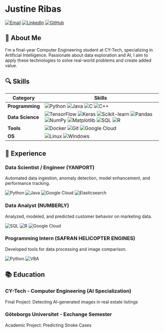 # **Justine Ribas**

[![Email](https://img.shields.io/badge/Email-justineribas64@gmail.com-red)](mailto:justineribas64@gmail.com)
[![LinkedIn](https://img.shields.io/badge/LinkedIn-Justine%20Ribas-blue)](https://www.linkedin.com/in/justine-ribas-4b79b11b3/)
[![GitHub](https://img.shields.io/badge/GitHub-justirbs-black)](https://github.com/justirbs)

## 🚀 About Me
I'm a final-year Computer Engineering student at CY-Tech, specializing in Artificial Intelligence. Passionate about data exploration and AI, I aim to apply these technologies to solve real-world problems and create added value.

## 🔍 Skills
| Category          | Skills                                                                                                                                                                                                 |
|-------------------|-------------------------------------------------------------------------------------------------------------------------------------------------------------------------------------------------------|
| **Programming**   | ![Python](https://img.shields.io/badge/-Python-3776AB?logo=python&logoColor=white) ![Java](https://img.shields.io/badge/-Java-007396?logo=java&logoColor=white) ![C](https://img.shields.io/badge/-C-A8B9CC?logo=c&logoColor=white) ![C++](https://img.shields.io/badge/-C++-00599C?logo=c%2B%2B&logoColor=white) |
| **Data Science**  | ![TensorFlow](https://img.shields.io/badge/-TensorFlow-FF6F00?logo=tensorflow&logoColor=white) ![Keras](https://img.shields.io/badge/-Keras-D00000?logo=keras&logoColor=white) ![Scikit-learn](https://img.shields.io/badge/-Scikit--learn-F7931E?logo=scikit-learn&logoColor=white) ![Pandas](https://img.shields.io/badge/-Pandas-150458?logo=pandas&logoColor=white) ![NumPy](https://img.shields.io/badge/-NumPy-013243?logo=numpy&logoColor=white) ![Matplotlib](https://img.shields.io/badge/-Matplotlib-11557C?logo=matplotlib&logoColor=white) ![SQL](https://img.shields.io/badge/-SQL-4479A1?logo=postgresql&logoColor=white) ![R](https://img.shields.io/badge/-R-276DC3?logo=r&logoColor=white)                                                              |
| **Tools**         | ![Docker](https://img.shields.io/badge/-Docker-2496ED?logo=docker&logoColor=white) ![Git](https://img.shields.io/badge/-Git-F05032?logo=git&logoColor=white) ![Google Cloud](https://img.shields.io/badge/-Google%20Cloud-4285F4?logo=google-cloud&logoColor=white) |
| **OS**            | ![Linux](https://img.shields.io/badge/-Linux-FCC624?logo=linux&logoColor=black) ![Windows](https://img.shields.io/badge/-Windows-0078D6?logo=windows&logoColor=white)                                                                                                              |

## 💼 Experience
### Data Scientist / Engineer (YANPORT)

Automated data ingestion, anomaly detection, model enhancement, and performance tracking.

![Python](https://img.shields.io/badge/-Python-3776AB?logo=python&logoColor=white) ![Java](https://img.shields.io/badge/-Java-007396?logo=java&logoColor=white) ![Google Cloud](https://img.shields.io/badge/-Google%20Cloud-4285F4?logo=google-cloud&logoColor=white) ![Elasticsearch](https://img.shields.io/badge/-Elasticsearch-005571?logo=elasticsearch&logoColor=white)

### Data Analyst (NUMBERLY)

Analyzed, modeled, and predicted customer behavior on marketing data.

![SQL](https://img.shields.io/badge/-SQL-4479A1?logo=postgresql&logoColor=white) ![R](https://img.shields.io/badge/-R-276DC3?logo=r&logoColor=white) ![Google Cloud](https://img.shields.io/badge/-Google%20Cloud-4285F4?logo=google-cloud&logoColor=white)

### Programming Intern (SAFRAN HELICOPTER ENGINES)

Developed tools for data processing and image comparison.

![Python](https://img.shields.io/badge/-Python-3776AB?logo=python&logoColor=white) ![VBA](https://img.shields.io/badge/-VBA-217346?logo=microsoft-excel&logoColor=white)

## 📚 Education

### CY-Tech - Computer Engineering (AI Specialization)

Final Project: Detecting AI-generated images in real estate listings

### Göteborgs Universitet - Exchange Semester

Academic Project: Predicting Stroke Cases
